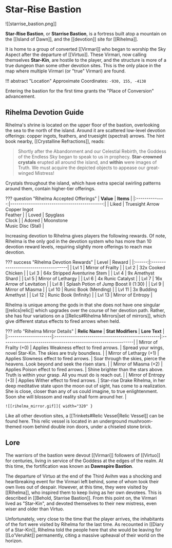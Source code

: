 # Star-Rise Bastion

![[starrise_bastion.png]]

**Star-Rise Bastion**, or **Starrise Bastion**, is a fortress built atop a mountain on the [[Island of Dawn]], and the [[devotion]] site for [[Rihelma]]. 

It is home to a group of converted [[Virmari]] who began to worship the Sky Aspect after the departure of [[Virtuo]]. These Virmari, now calling themselves **Star-Kin**, are hostile to the player, and the structure is more of a true dungeon than some other devotion sites. This is the only place in the map where multiple Virmari (or "true" Virmari) are found.

!!! abstract "Location"
    Approximate Coordinates: `-930, 155, -4138`

Entering the bastion for the first time grants the "Place of Conversion" advancement.

## Rihelma Devotion Guide

Rihelma's shrine is located on the upper floor of the bastion, overlooking the sea to the north of the island. Around it are scattered low-level devotion offerings: copper ingots, feathers, and truesight (spectral) arrows. The hint book nearby, [[Crystalline Refractions]], reads:

> Shortly after the Abandonment and our Celestial Rebirth, the Goddess of the Endless Sky began to speak to us in prophecy. **Star-crowned crystals** erupted all around the island, and **within** were images of Truth. We must acquire the depicted objects to appease our great-winged Mistress!

Crystals throughout the island, which have extra special swirling patterns around them, contain higher-tier offerings.

??? question "Rihelma Accepted Offerings"
    | **Value**      | **Items**                                  |
    |:--------------:|---------------------------------------------:|
    | Liked          | Truesight Arrow <br>Copper Ingot <br>Feather     |
    | Loved          | Spyglass <br>Clock                               |
    | Adored         | Moonstone <br>Music Disc (Stal)                  |

Increasing devotion to Rihelma gives players the following rewards. Of note, Rihelma is the only god in the devotion system who has more than 10 devotion reward levels, requiring slightly more offerings to reach max devotion.

??? success "Rihelma Devotion Rewards"
    | Level  | Reward                               |
    |:------:|:-------------------------------------|
    | Lvl 1  | Mirror of Frailty                    |
    | Lvl 2  | 32x Cooked Chicken                   |
    | Lvl 3  | 64x Stripped Aventurine Stem         |
    | Lvl 4  | 9x Amethyst Shard                    |
    | Lvl 5  | Mirror of Lethargy                   |
    | Lvl 6  | 4x Runic Catalyst                    |
    | Lvl 7  | 16x Arrow of Levitation              |
    | Lvl 8  | Splash Potion of Jump Boost II (1:30) |
    | Lvl 9  | Mirror of Miasma                     |
    | Lvl 10 | Runic Book (Mending)                 |
    | Lvl 11 | 3x Budding Amethyst                  |
    | Lvl 12 | Runic Book (Infinity)                |
    | Lvl 13 | Mirror of Entropy                    |

Rihelma is unique among the gods in that she does not have one singular [[relics|relic]] which upgrades over the course of her devotion path. Rather, she has four variations on a [[Relics#Rihelma Mirrors|set of mirrors]], which give different status effects to fired arrows when held.

??? info "Rihelma Mirror Details"
    | **Relic Name**       | **Stat Modifiers**                                 | **Lore Text**                                                   |
    |:---------------------|:---------------------------------------------------|:----------------------------------------------------------------|
    | Mirror of Frailty (+0)   | Applies Weakness effect to fired arrows.       | Spread your wings, novel Star-Kin. The skies are truly boundless. |
    | Mirror of Lethargy (+1)  | Applies Slowness effect to fired arrows.       | Soar through the skies, pierce the heavens. Look beyond and seek the risen stars. |
    | Mirror of Miasma (+2)    | Applies Poison effect to fired arrows.         | Shine brighter than the stars above. Truth is within your grasp. All you must do is reach out. |
    | Mirror of Entropy (+3)   | Applies Wither effect to fired arrows.         | Star-rise Drake Rihelma, in her deep meditative state upon the moon out of sight, has come to a realization. She is close, closer than any of us could imagine, to true enlightenment. Soon she will blossom and reality shall form around her. |
    
    ![[rihelma_mirror.gif]]{ width="320" }

Like all other devotion sites, a [[Trinkets#Relic Vessel|Relic Vessel]] can be found here. This relic vessel is located in an underground mushroom-themed room behind double iron doors, under a chiseled stone brick.

## Lore

The warriors of the bastion were devout [[Virmari]] followers of [[Virtuo]] for centuries, living in service of the Goddess at the edges of the realm. At this time, the fortification was known as **Dawnspire Bastion**. 

The departure of Virtuo at the end of the Third Avihm was a shocking and heartbreaking event for the Virmari left behind, some of whom took their own lives out of despair. However, at this time, they were visited by [[Rihelma]], who inspired them to keep living as her own devotees. This is described in [[Behold, Starrise Bastion]]. From this point on, the Virmari lived as "Star-Kin", and devoted themselves to their new mistress, even wiser and older than Virtuo. 

Unfortunately, very close to the time that the player arrives, the inhabitants of the fort were visited by Rihelma for the last time. As recounted in [[Diary of a Star-Kin]], Rihelma told the people here that she would be leaving for [[Lo'Veruhkt]] permanently, citing a massive upheaval of their world on the horizon.
